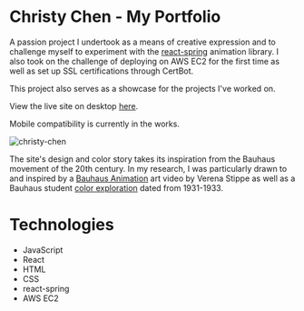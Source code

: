 # Christy Chen - My Portfolio

A passion project I undertook as a means of creative expression and to challenge myself to experiment with the [react-spring](https://react-spring.io/) animation library. I also took on the challenge of deploying on AWS EC2 for the first time as well as set up SSL certifications through CertBot.

This project also serves as a showcase for the projects I've worked on.

View the live site on desktop [here](https://www.christychen.com/). 

Mobile compatibility is currently in the works.

![christy-chen](https://user-images.githubusercontent.com/55429132/156850275-0e50e288-87f3-43e2-8a0b-64886edf4d01.png)

The site's design and color story takes its inspiration from the Bauhaus movement of the 20th century. In my research, I was particularly drawn to and inspired by a [Bauhaus Animation](https://www.youtube.com/watch?v=ei2FtOJIw9Y) art video by Verena Stippe as well as a Bauhaus student [color exploration](https://d33wubrfki0l68.cloudfront.net/2efe3a3f4c46e8a85aeec32b2022651ed625dbdd/1aa7d/img/fig-34.jpg) dated from 1931-1933.

# Technologies

- JavaScript
- React
- HTML
- CSS
- react-spring
- AWS EC2
